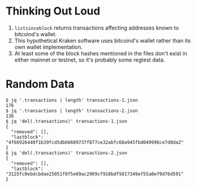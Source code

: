 # Thinking Out Loud

1. `listsinceblock` returns transactions affecting addresses known to bitcoind's wallet.
1. This hypothetical Kraken software uses bitcoind's wallet rather than its own wallet implementation.
1. At least some of the block hashes mentioned in the files don't exist in either mainnet or testnet, so it's probably some regtest data.
 
# Random Data

```
$ jq '.transactions | length' transactions-1.json 
176
$ jq '.transactions | length' transactions-2.json 
136
$ jq 'del(.transactions)' transactions-1.json 
{
  "removed": [],
  "lastblock": "4f66926440f1b39fcd5db66609737f877ce32abfc68a945fbd049996ce7d0da2"
}
$ jq 'del(.transactions)' transactions-2.json 
{
  "removed": [],
  "lastblock": "3125fc0ebdcbdae25051f0f5e69ac2969cf910bdf5017349ef55a0ef9d76d591"
}

```
